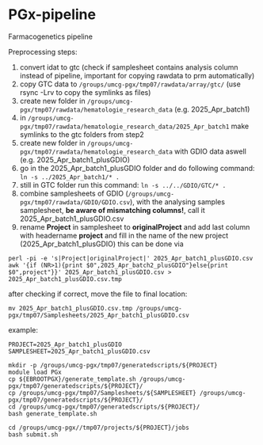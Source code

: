 # PGx-pipeline
Farmacogenetics pipeline

Preprocessing steps:
1. convert idat to gtc (check if samplesheet contains analysis column instead of pipeline, important for copying rawdata to prm automatically)
2. copy GTC data to ```/groups/umcg-pgx/tmp07/rawdata/array/gtc/``` (use rsync -Lrv to copy the symlinks as files)
3. create new folder in ```/groups/umcg-pgx/tmp07/rawdata/hematologie_research_data``` (e.g. 2025_Apr_batch1)
4. in ```/groups/umcg-pgx/tmp07/rawdata/hematologie_research_data/2025_Apr_batch1``` make symlinks to the gtc folders from step2
5. create new folder in ```/groups/umcg-pgx/tmp07/rawdata/hematologie_research_data``` with GDIO data aswell (e.g. 2025_Apr_batch1_plusGDIO)
6. go in the 2025_Apr_batch1_plusGDIO folder and do following command: ```ln -s ../2025_Apr_batch1/* .```
7. still in GTC folder run this command: ```ln -s ../../GDIO/GTC/* .```
8. combine samplesheets of GDIO (```/groups/umcg-pgx/tmp07/rawdata/GDIO/GDIO.csv```), with the analysing samples samplesheet, **be aware of mismatching columns!**, call it 2025_Apr_batch1_plusGDIO.csv
10. rename **Project** in samplesheet to **originalProject** and add last column with headername **project** and fill in the name of the new project (2025_Apr_batch1_plusGDIO) this can be done via
```
perl -pi -e 's|Project|originalProject|' 2025_Apr_batch1_plusGDIO.csv
awk '{if (NR>1){print $0",2025_Apr_batch2_plusGDIO"}else{print $0",project"}}' 2025_Apr_batch1_plusGDIO.csv > 2025_Apr_batch1_plusGDIO.csv.tmp
```
after checking if correct, move the file to final location:
```
mv 2025_Apr_batch1_plusGDIO.csv.tmp /groups/umcg-pgx/tmp07/Samplesheets/2025_Apr_batch1_plusGDIO.csv
```

example: 
```
PROJECT=2025_Apr_batch1_plusGDIO
SAMPLESHEET=2025_Apr_batch1_plusGDIO.csv

mkdir -p /groups/umcg-pgx/tmp07/generatedscripts/${PROJECT}
module load PGx
cp ${EBROOTPGX}/generate_template.sh /groups/umcg-pgx/tmp07/generatedscripts/${PROJECT}/
cp /groups/umcg-pgx/tmp07/Samplesheets/${SAMPLESHEET} /groups/umcg-pgx/tmp07/generatedscripts/${PROJECT}/
cd /groups/umcg-pgx/tmp07/generatedscripts/${PROJECT}/
bash generate_template.sh

cd /groups/umcg-pgx//tmp07/projects/${PROJECT}/jobs
bash submit.sh

```
